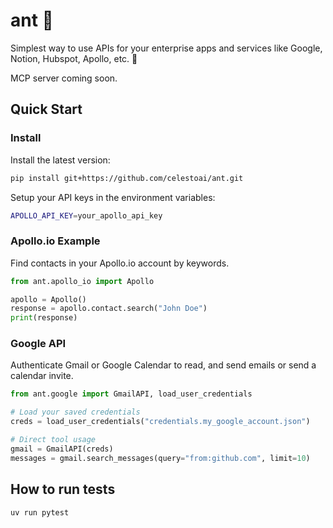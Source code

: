 # ant 🐜

Simplest way to use APIs for your enterprise apps and services like Google, Notion, Hubspot, Apollo, etc. 🚀

MCP server coming soon.

## Quick Start

### Install

Install the latest version:

```bash
pip install git+https://github.com/celestoai/ant.git
```

Setup your API keys in the environment variables:

```bash
APOLLO_API_KEY=your_apollo_api_key
```


### Apollo.io Example

Find contacts in your Apollo.io account by keywords.

```python
from ant.apollo_io import Apollo

apollo = Apollo()
response = apollo.contact.search("John Doe")
print(response)
```

### Google API

Authenticate Gmail or Google Calendar to read, and send emails or send a calendar invite.

```python
from ant.google import GmailAPI, load_user_credentials

# Load your saved credentials
creds = load_user_credentials("credentials.my_google_account.json")

# Direct tool usage
gmail = GmailAPI(creds)
messages = gmail.search_messages(query="from:github.com", limit=10)
```


## How to run tests

`uv run pytest`
